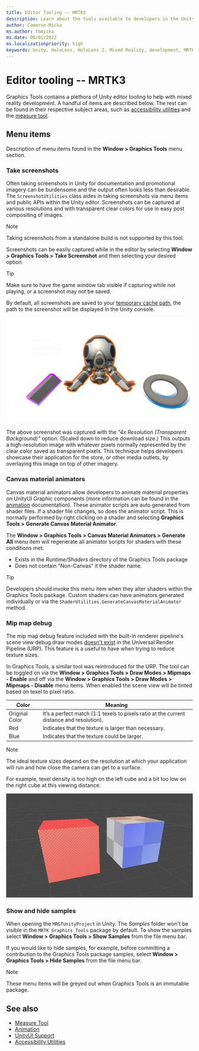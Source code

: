 ```yaml
---
title: Editor Tooling -- MRTK3
description: Learn about the tools available to developers in the Unity editor.
author: Cameron-Micka
ms.author: thmicka
ms.date: 06/01/2022
ms.localizationpriority: high
keywords: Unity, HoloLens, HoloLens 2, Mixed Reality, development, MRTK, Graphics Tools, MRGT, MR Graphics Tools, Standard Shader, Mesh Outlines
---
```


# Editor tooling -- MRTK3

Graphics Tools contains a plethora of Unity editor tooling to help with mixed reality development. A handful of items are described below. The rest can be found in their respective subject areas, such as [accessibility utilities](accessibility-utilities.md) and the [measure tool](measure-tool.md).

## Menu items

Description of menu items found in the **Window > Graphics Tools** menu section.

### Take screenshots

Often taking screenshots in Unity for documentation and promotional imagery can be burdensome and the output often looks less than desirable. The `ScreenshotUtilities` class aides in taking screenshots via menu items and public APIs within the Unity editor. Screenshots can be captured at various resolutions and with transparent clear colors for use in easy post compositing of images.

> [!NOTE]
> Taking screenshots from a standalone build is not supported by this tool.

Screenshots can be easily captured while in the editor by selecting **Window > Graphics Tools > Take Screenshot** and then selecting your desired option.

> [!TIP]
> Make sure to have the game window tab visible if capturing while not playing, or a screenshot may not be saved.

By default, all screenshots are saved to your [temporary cache path](https://docs.unity3d.com/ScriptReference/Application-temporaryCachePath.html), the path to the screenshot will be displayed in the Unity console.

![Screenshot example with transparent background](images/EditorTooling/ScreenshotExample.png)

The above screenshot was captured with the *"4x Resolution (Transparent Background)"* option. (Scaled down to reduce download size.) This outputs a high-resolution image with whatever pixels normally represented by the clear color saved as transparent pixels. This technique helps developers showcase their application for the store, or other media outlets, by overlaying this image on top of other imagery.

### Canvas material animators

Canvas material animators allow developers to animate material properties on UnityUI Graphic components (more information can be found in the [animation](animation.md) documentation). These animator scripts are auto generated from shader files. If a shader file changes, so does the animator script. This is normally performed by right clicking on a shader and selecting **Graphics Tools > Generate Canvas Material Animator**.

The **Window > Graphics Tools > Canvas Material Animators > Generate All** menu item will regenerate all animator scripts for shaders with these conditions met:

- Exists in the *Runtime/Shaders* directory of the Graphics Tools package
- Does not contain "Non-Canvas" it the shader name.

> [!TIP]
> Developers should invoke this menu item when they alter shaders within the Graphics Tools package. Custom shaders can have animators generated individually or via the `ShaderUtilities.GenerateCanvasMaterialAnimator` method.

### Mip map debug

The mip map debug feature included with the built-in renderer pipeline's scene view debug draw modes [doesn't exist](https://github.com/Unity-Technologies/Graphics/pull/4089) in the Universal Render Pipeline (URP). This feature is a useful to have when trying to reduce texture sizes.

In Graphics Tools, a similar tool was reintroduced for the URP. The tool can be toggled on via the **Window > Graphics Tools > Draw Modes > Mipmaps - Enable** and off via the **Window > Graphics Tools > Draw Modes > Mipmaps - Disable** menu items. When enabled the scene view will be tinted based on texel to pixel ratio.

| Color          | Meaning                                                                                   |
|----------------|-------------------------------------------------------------------------------------------|
| Original Color | It’s a perfect match (1:1 texels to pixels ratio at the current distance and resolution). |
| Red            | Indicates that the texture is larger than necessary.                                      |
| Blue           | Indicates that the texture could be larger.                                               |

> [!NOTE]
> The ideal texture sizes depend on the resolution at which your application will run and how close the camera can get to a surface.

For example, texel density is too high on the left cube and a bit too low on the right cube at this viewing distance:

![Texel density comparison](images/EditorTooling/MipMapDebug.jpg)

### Show and hide samples

When opening the `MRGTUnityProject` in Unity. The *Samples* folder won't be visible in the `MRTK Graphics Tools` package by default. To show the samples select **Window > Graphics Tools > Show Samples** from the file menu bar.

If you would like to hide samples, for example, before committing a contribution to the Graphics Tools package samples, select **Window > Graphics Tools > Hide Samples** from the file menu bar.

> [!NOTE]
> These menu items will be greyed out when Graphics Tools is an immutable package.

## See also

* [Measure Tool](measure-tool.md)
* [Animation](animation.md)
* [UnityUI Support](unityui-tooling.md)
* [Accessibility Utilities](accessibility-utilities.md)
